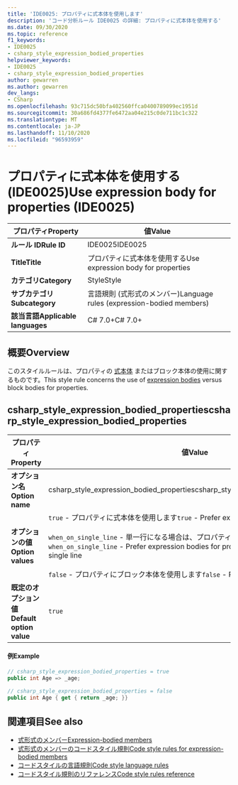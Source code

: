 ```yaml
---
title: 'IDE0025: プロパティに式本体を使用します'
description: 'コード分析ルール IDE0025 の詳細: プロパティに式本体を使用する'
ms.date: 09/30/2020
ms.topic: reference
f1_keywords:
- IDE0025
- csharp_style_expression_bodied_properties
helpviewer_keywords:
- IDE0025
- csharp_style_expression_bodied_properties
author: gewarren
ms.author: gewarren
dev_langs:
- CSharp
ms.openlocfilehash: 93c715dc50bfa402560ffca0400789099ec1951d
ms.sourcegitcommit: 30a686fd4377fe6472aa04e215c0de711bc1c322
ms.translationtype: MT
ms.contentlocale: ja-JP
ms.lasthandoff: 11/10/2020
ms.locfileid: "96593959"
---
```

# <a name="use-expression-body-for-properties-ide0025"></a><span data-ttu-id="28f0c-103">プロパティに式本体を使用する (IDE0025)</span><span class="sxs-lookup"><span data-stu-id="28f0c-103">Use expression body for properties (IDE0025)</span></span>

|<span data-ttu-id="28f0c-104">プロパティ</span><span class="sxs-lookup"><span data-stu-id="28f0c-104">Property</span></span>|<span data-ttu-id="28f0c-105">値</span><span class="sxs-lookup"><span data-stu-id="28f0c-105">Value</span></span>|
|-|-|
| <span data-ttu-id="28f0c-106">**ルール ID**</span><span class="sxs-lookup"><span data-stu-id="28f0c-106">**Rule ID**</span></span> | <span data-ttu-id="28f0c-107">IDE0025</span><span class="sxs-lookup"><span data-stu-id="28f0c-107">IDE0025</span></span> |
| <span data-ttu-id="28f0c-108">**Title**</span><span class="sxs-lookup"><span data-stu-id="28f0c-108">**Title**</span></span> | <span data-ttu-id="28f0c-109">プロパティに式本体を使用する</span><span class="sxs-lookup"><span data-stu-id="28f0c-109">Use expression body for properties</span></span> |
| <span data-ttu-id="28f0c-110">**カテゴリ**</span><span class="sxs-lookup"><span data-stu-id="28f0c-110">**Category**</span></span> | <span data-ttu-id="28f0c-111">Style</span><span class="sxs-lookup"><span data-stu-id="28f0c-111">Style</span></span> |
| <span data-ttu-id="28f0c-112">**サブカテゴリ**</span><span class="sxs-lookup"><span data-stu-id="28f0c-112">**Subcategory**</span></span> | <span data-ttu-id="28f0c-113">言語規則 (式形式のメンバー)</span><span class="sxs-lookup"><span data-stu-id="28f0c-113">Language rules (expression-bodied members)</span></span> |
| <span data-ttu-id="28f0c-114">**該当言語**</span><span class="sxs-lookup"><span data-stu-id="28f0c-114">**Applicable languages**</span></span> | <span data-ttu-id="28f0c-115">C# 7.0+</span><span class="sxs-lookup"><span data-stu-id="28f0c-115">C# 7.0+</span></span> |

## <a name="overview"></a><span data-ttu-id="28f0c-116">概要</span><span class="sxs-lookup"><span data-stu-id="28f0c-116">Overview</span></span>

<span data-ttu-id="28f0c-117">このスタイルルールは、プロパティの [式本体](../../../csharp/programming-guide/statements-expressions-operators/expression-bodied-members.md) またはブロック本体の使用に関するものです。</span><span class="sxs-lookup"><span data-stu-id="28f0c-117">This style rule concerns the use of [expression bodies](../../../csharp/programming-guide/statements-expressions-operators/expression-bodied-members.md) versus block bodies for properties.</span></span>

## <a name="csharp_style_expression_bodied_properties"></a><span data-ttu-id="28f0c-118">csharp_style_expression_bodied_properties</span><span class="sxs-lookup"><span data-stu-id="28f0c-118">csharp_style_expression_bodied_properties</span></span>

|<span data-ttu-id="28f0c-119">プロパティ</span><span class="sxs-lookup"><span data-stu-id="28f0c-119">Property</span></span>|<span data-ttu-id="28f0c-120">値</span><span class="sxs-lookup"><span data-stu-id="28f0c-120">Value</span></span>|
|-|-|
| <span data-ttu-id="28f0c-121">**オプション名**</span><span class="sxs-lookup"><span data-stu-id="28f0c-121">**Option name**</span></span> | <span data-ttu-id="28f0c-122">csharp_style_expression_bodied_properties</span><span class="sxs-lookup"><span data-stu-id="28f0c-122">csharp_style_expression_bodied_properties</span></span>
| <span data-ttu-id="28f0c-123">**オプションの値**</span><span class="sxs-lookup"><span data-stu-id="28f0c-123">**Option values**</span></span> | <span data-ttu-id="28f0c-124">`true` - プロパティに式本体を使用します</span><span class="sxs-lookup"><span data-stu-id="28f0c-124">`true` - Prefer expression bodies for properties</span></span><br /><br /><span data-ttu-id="28f0c-125">`when_on_single_line` - 単一行になる場合は、プロパティに式本体を使用します</span><span class="sxs-lookup"><span data-stu-id="28f0c-125">`when_on_single_line` - Prefer expression bodies for properties when they will be a single line</span></span><br /><br /><span data-ttu-id="28f0c-126">`false` - プロパティにブロック本体を使用します</span><span class="sxs-lookup"><span data-stu-id="28f0c-126">`false` - Prefer block bodies for properties</span></span> |
| <span data-ttu-id="28f0c-127">**既定のオプション値**</span><span class="sxs-lookup"><span data-stu-id="28f0c-127">**Default option value**</span></span> | `true` |

#### <a name="example"></a><span data-ttu-id="28f0c-128">例</span><span class="sxs-lookup"><span data-stu-id="28f0c-128">Example</span></span>

```csharp
// csharp_style_expression_bodied_properties = true
public int Age => _age;

// csharp_style_expression_bodied_properties = false
public int Age { get { return _age; }}
```

## <a name="see-also"></a><span data-ttu-id="28f0c-129">関連項目</span><span class="sxs-lookup"><span data-stu-id="28f0c-129">See also</span></span>

- [<span data-ttu-id="28f0c-130">式形式のメンバー</span><span class="sxs-lookup"><span data-stu-id="28f0c-130">Expression-bodied members</span></span>](../../../csharp/programming-guide/statements-expressions-operators/expression-bodied-members.md)
- [<span data-ttu-id="28f0c-131">式形式のメンバーのコードスタイル規則</span><span class="sxs-lookup"><span data-stu-id="28f0c-131">Code style rules for expression-bodied members</span></span>](expression-bodied-members.md)
- [<span data-ttu-id="28f0c-132">コードスタイルの言語規則</span><span class="sxs-lookup"><span data-stu-id="28f0c-132">Code style language rules</span></span>](language-rules.md)
- [<span data-ttu-id="28f0c-133">コードスタイル規則のリファレンス</span><span class="sxs-lookup"><span data-stu-id="28f0c-133">Code style rules reference</span></span>](index.md)
